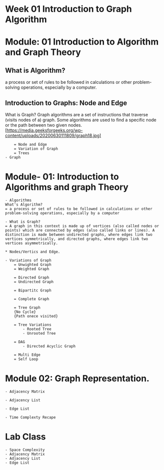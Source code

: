 # Week 01 Introduction to Graph Algorithm
# Module: 01 Introduction to Algorithm and Graph Theory 
## What is Algorithm? 
a process or set of rules to be followed in calculations or other problem-solving operations, especially by a computer.

## Introduction to Graphs: Node and Edge
   What is Graph?
   Graph algorithms are a set of instructions that traverse (visits nodes of a) graph. Some algorithms are used to find a specific node or the path between two given nodes.
[https://media.geeksforgeeks.org/wp-content/uploads/20200630111809/graph18.jpg]

        = Node and Edge 
        = Variation of Graph 
        = Trees 
    - Graph 




    
# Module- 01: Introduction to Algorithms and graph Theory
    - Algorithms
    What's Algorithm?
    = a process or set of rules to be followed in calculations or other         problem-solving operations, especially by a computer

    - What is Graph?
    = A graph in this context is made up of vertices (also called nodes or points) which are connected by edges (also called links or lines). A distinction is made between undirected graphs, where edges link two vertices symmetrically, and directed graphs, where edges link two vertices asymmetrically.

    * Nodes/Vertics and Edge.

    - Variations of Graph
        = Unwighted Graph
        = Weighted Graph

        = Directed Graph
        = Undirected Graph

        = Bipartitc Graph

        = Complete Graph

        = Tree Graph
        {No Cycle}
        {Path onece visited}

        = Tree Variations 
            - Rooted Tree
            - Unrooted Tree

        = DAG
            - Directed Acyclic Graph

        = Multi Edge
        = Self Loop



# Module 02: Graph Representation.

    - Adjacency Matrix
    
    - Adjacency List 

    - Edge List 

    - Time Complexty Recape 


# Lab Class 

    - Space Complexity 
    - Adjacency Matrix 
    - Adjacency List 
    - Edge List 
    

